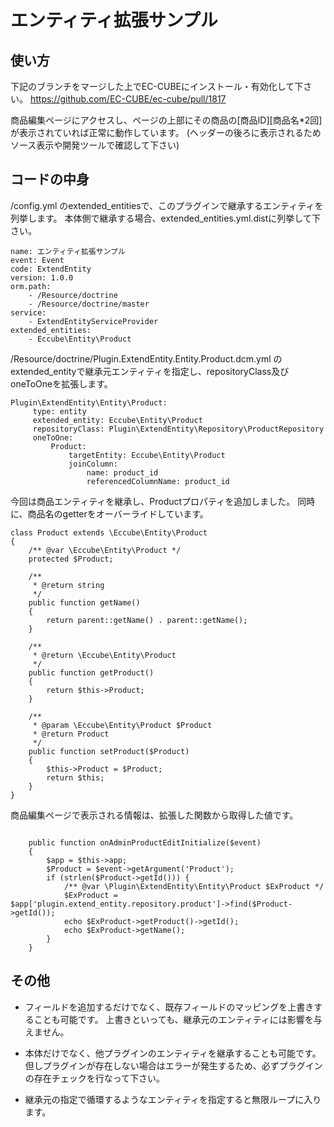 # エンティティ拡張サンプル

## 使い方

下記のブランチをマージした上でEC-CUBEにインストール・有効化して下さい。
https://github.com/EC-CUBE/ec-cube/pull/1817

商品編集ページにアクセスし、ページの上部にその商品の[商品ID][商品名*2回]が表示されていれば正常に動作しています。
(ヘッダーの後ろに表示されるためソース表示や開発ツールで確認して下さい)

## コードの中身

/config.yml のextended_entitiesで、このプラグインで継承するエンティティを列挙します。
本体側で継承する場合、extended_entities.yml.distに列挙して下さい。

```
name: エンティティ拡張サンプル
event: Event
code: ExtendEntity
version: 1.0.0
orm.path:
    - /Resource/doctrine
    - /Resource/doctrine/master
service:
    - ExtendEntityServiceProvider
extended_entities:
    - Eccube\Entity\Product
```

/Resource/doctrine/Plugin.ExtendEntity.Entity.Product.dcm.yml のextended_entityで継承元エンティティを指定し、repositoryClass及びoneToOneを拡張します。

```
Plugin\ExtendEntity\Entity\Product:
     type: entity
     extended_entity: Eccube\Entity\Product
     repositoryClass: Plugin\ExtendEntity\Repository\ProductRepository
     oneToOne:
         Product:
             targetEntity: Eccube\Entity\Product
             joinColumn:
                 name: product_id
                 referencedColumnName: product_id
```

今回は商品エンティティを継承し、Productプロパティを追加しました。
同時に、商品名のgetterをオーバーライドしています。

```
class Product extends \Eccube\Entity\Product
{
    /** @var \Eccube\Entity\Product */
    protected $Product;

    /**
     * @return string
     */
    public function getName()
    {
        return parent::getName() . parent::getName();
    }

    /**
     * @return \Eccube\Entity\Product
     */
    public function getProduct()
    {
        return $this->Product;
    }

    /**
     * @param \Eccube\Entity\Product $Product
     * @return Product
     */
    public function setProduct($Product)
    {
        $this->Product = $Product;
        return $this;
    }
}
```

商品編集ページで表示される情報は、拡張した関数から取得した値です。

```

    public function onAdminProductEditInitialize($event)
    {
        $app = $this->app;
        $Product = $event->getArgument('Product');
        if (strlen($Product->getId())) {
            /** @var \Plugin\ExtendEntity\Entity\Product $ExProduct */
            $ExProduct = $app['plugin.extend_entity.repository.product']->find($Product->getId());
            echo $ExProduct->getProduct()->getId();
            echo $ExProduct->getName();
        }
    }
```

## その他

- フィールドを追加するだけでなく、既存フィールドのマッピングを上書きすることも可能です。
上書きといっても、継承元のエンティティには影響を与えません。 

- 本体だけでなく、他プラグインのエンティティを継承することも可能です。
但しプラグインが存在しない場合はエラーが発生するため、必ずプラグインの存在チェックを行なって下さい。

- 継承元の指定で循環するようなエンティティを指定すると無限ループに入ります。
